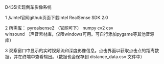 D435i实现倒车影像系统

1    从Intel官网github页面下载Intel RealSense SDK 2.0

2    所需库：
     pyrealsense2 （官网可下）
     numpy
     cv2
     csv  
     winsound  （声音素材库，仅限windows可用。可自行添加pygame等其他音源库）

3    观察窗口中显示的实时视频流和深度影像信息。点击界面以获取点击点的距离数据，并在终端中查看输出。（数据也会保存到 distance_data.csv 文件中）

